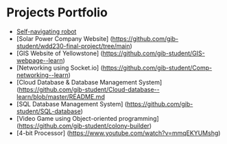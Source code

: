 # Projects Portfolio
* [Self-navigating robot](https://github.com/gib-student/mapping-robot)
* [Solar Power Company Website] (https://github.com/gib-student/wdd230-final-project/tree/main)
* [GIS Website of Yellowstone] (https://github.com/gib-student/GIS-webpage--learn)
* [Networking using Socket.io] (https://github.com/gib-student/Comp-networking--learn)
* [Cloud Database & Database Management System] (https://github.com/gib-student/Cloud-database--learn/blob/master/README.md
* [SQL Database Management System] (https://github.com/gib-student/SQL-database)
* [Video Game using Object-oriented programming] (https://github.com/gib-student/colony-builder)
* [4-bit Processor] (https://www.youtube.com/watch?v=mmqEKYUMshg)
